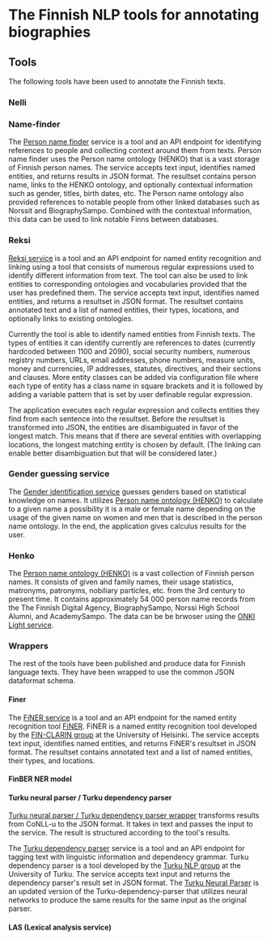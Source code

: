 # The Finnish NLP tools for annotating biographies

## Tools

The following tools have been used to annotate the Finnish texts.

### Nelli

### Name-finder

The [Person name finder](https://github.com/SemanticComputing/person-name-finder) service is a tool and an API endpoint for identifying references to people and collecting context around them from texts. Person name finder uses the Person name ontology (HENKO) that is a vast storage of Finnish person names. The service accepts text input, identifies named entities, and returns results in JSON format. The resultset contains person name, links to the HENKO ontology, and optionally contextual information such as gender, titles, birth dates, etc.
The Person name ontology also provided references to notable people from other linked databases such as Norssit and BiographySampo. Combined with the contextual information, this data can be used to link notable Finns between databases.

### Reksi

[Reksi service](https://github.com/SemanticComputing/reksi) is a tool and an API endpoint for named entity recognition and linking using a tool that consists of numerous regular expressions used to identify different information from text. The tool can also be used to link entities to corresponding ontologies and vocabularies provided that the user has predefined them. The service accepts text input, identifies named entities, and returns a resultset in JSON format. The resultset contains annotated text and a list of named entities, their types, locations, and optionally links to existing ontologies.

Currently the tool is able to identify named entities from Finnish texts. The types of entities it can identify currently are references to dates (currently hardcoded between 1100 and 2090), social security numbers, numerous registry numbers, URLs, email addresses, phone numbers, measure units, money and currencies, IP addresses, statutes, directives, and their sections and clauses. More entity classes can be added via configuration file where each type of entity has a class name in square brackets and it is followed by adding a variable pattern that is set by user definable regular expression.

The application executes each regular expression and collects entities they find from each sentence into the resultset. Before the resultset is transformed into JSON, the entities are disambiguated in favor of the longest match. This means that if there are several entities with overlapping locations, the longest matching entity is chosen by default. (The linking can enable better disambiguation but that will be considered later.)

### Gender guessing service

The [Gender identification service](https://github.com/SemanticComputing/gender-guessing-service) guesses genders based on statistical knowledge on names. It utilizes [Person name ontology (HENKO)](https://version.aalto.fi/gitlab/seco/suomen-henkilonimisto) to calculate to a given name a possibility it is a male or female name depending on the usage of the given name on women and men that is described in the person name ontology. In the end, the application gives calculus results for the user.

### Henko

The [Person name ontology (HENKO)](https://version.aalto.fi/gitlab/seco/suomen-henkilonimisto) is a vast collection of Finnish person names. It consists of given and family names, their usage statistics, matronyms, patronyms, nobiliary particles, etc. from the 3rd century to present time. It contains approximately 54 000 person name records from the The Finnish Digital Agency, BiographySampo, Norssi High School Alumni, and AcademySampo. The data can be be brwoser using the [ONKI Light service](https://light.onki.fi/henko/).

### Wrappers

The rest of the tools have been published and produce data for Finnish language texts. They have been wrapped to use the common JSON dataformat schema.

#### Finer

The [FiNER service](https://github.com/SemanticComputing/finer-service) is a tool and an API endpoint for the named entity recognition tool [FiNER](https://korp.csc.fi/download/finnish-tagtools/). FiNER is a named entity recognition tool developed by the [FIN-CLARIN group](https://www.kielipankki.fi/organisaatio/fin-clarin/) at the University of Helsinki. The service accepts text input, identifies named entities, and returns FiNER's resultset in JSON format. The resultset contains annotated text and a list of named entities, their types, and locations.

#### FinBER NER model

#### Turku neural parser / Turku dependency parser

[Turku neural parser / Turku dependency parser wrapper](https://github.com/SemanticComputing/finnish-dep-parser-wrapper) transforms results from CoNLL-u to the JSON format. It takes in text and passes the input to the service. The result is structured according to the tool's results.

The [Turku dependency parser](https://github.com/TurkuNLP/Finnish-dep-parser) service is a tool and an API endpoint for tagging text with linguistic information and dependency grammar. Turku dependency parser is a tool developed by the [Turku NLP group](https://turkunlp.org) at the University of Turku. The service accepts text input and returns the dependency parser's result set in JSON format. 
The [Turku Neural Parser](https://github.com/TurkuNLP/Turku-neural-parser-pipeline) is an updated version of the Turku-dependency-parser that utilizes neural networks to produce the same results for the same input as the original parser.

#### LAS (Lexical analysis service)
